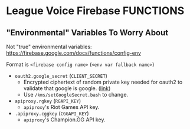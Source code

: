 # League Voice Firebase FUNCTIONS

## "Environmental" Variables To Worry About

Not "true" environmental variables: https://firebase.google.com/docs/functions/config-env

Format is `<firebase config name>` (`<env var fallback name>`)

- `oauth2.google_secret` (`CLIENT_SECRET`)
  - Encrypted ciphertext of random private key needed for oauth2 to validate that google is google.
    ([link](https://developers.google.com/actions/identity/oauth2-code-flow#client_id_and_client_secret_for_google))
  - Use `/kms/setGoogleSecret.bash` to change.
- `apiproxy.rgkey` (`RGAPI_KEY`)
  - `apiproxy`'s Riot Games API key.
- `.apiproxy.cggkey` (`CGGAPI_KEY`)
  - `apiproxy`'s Champion.GG API key.
